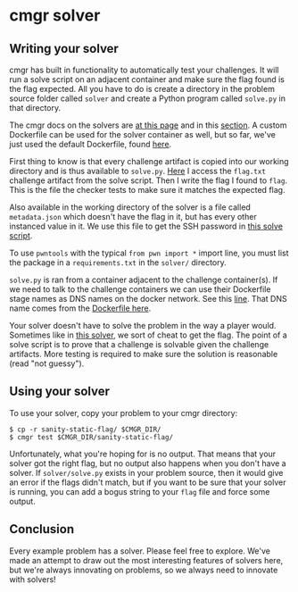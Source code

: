 # cmgr solver

## Writing your solver

cmgr has built in functionality to automatically test your challenges. It will
run a solve script on an adjacent container and make sure the flag found is the
flag expected. All you have to do is create a directory in the problem source
folder called `solver` and create a Python program called `solve.py` in that
directory.

The cmgr docs on the solvers are [at this
page](https://github.com/picoCTF/cmgr/blob/master/examples/solvers.md) and in
this [section](https://github.com/picoCTF/cmgr/tree/master?tab=readme-ov-file#challenges). A custom Dockerfile can be used for the solver
container as well, but so far, we've just used the default Dockerfile, found
[here](https://github.com/picoCTF/cmgr/blob/master/cmgr/dockerfiles/solver.Dockerfile).

First thing to know is that every challenge artifact is copied into our working
directory and is thus available to `solve.py`.
[Here](/example-problems/sanity-static-flag/solver/solve.py#L4) I access the
`flag.txt` challenge artifact from the solve script. Then I write the flag I
found to `flag`. This is the file the checker tests to make sure it matches the
expected flag.

Also available in the working directory of the solver is a file called
`metadata.json` which doesn't have the flag in it, but has every other instanced
value in it. We use this file to get the SSH password in [this solve script](/example-problems/general-ssh/solver/solve.py#L9).

To use `pwntools` with the typical `from pwn import *` import line, you must list the package in a `requirements.txt` in the `solver/` directory.

`solve.py` is ran from a container adjacent to the challenge container(s). If we
need to talk to the challenge containers we can use their Dockerfile stage names
as DNS names on the docker network. See this [line](/example-problems/web-css/solver/solve.py#L6). That DNS name comes from the [Dockerfile here](/example-problems/web-css/Dockerfile#L22).

Your solver doesn't have to solve the problem in the way a player would.
Sometimes like in [this
solver](/example-problems/forensics-disk/solver/solve.py#L9), we sort of cheat
to get the flag. The point of a solve script is to prove that a challenge is
solvable given the challenge artifacts. More testing is required to make sure
the solution is reasonable (read "not guessy").

## Using your solver

To use your solver, copy your problem to your cmgr directory:

```terminal
$ cp -r sanity-static-flag/ $CMGR_DIR/
$ cmgr test $CMGR_DIR/sanity-static-flag/
```

Unfortunately, what you're hoping for is no output. That means that your solver
got the right flag, but no output also happens when you don't have a solver. If
`solver/solve.py` exists in your problem source, then it would give an error if
the flags didn't match, but if you want to be sure that your solver is running,
you can add a bogus string to your `flag` file and force some output.

## Conclusion

Every example problem has a solver. Please feel free to explore. We've made an
attempt to draw out the most interesting features of solvers here, but we're
always innovating on problems, so we always need to innovate with solvers!
